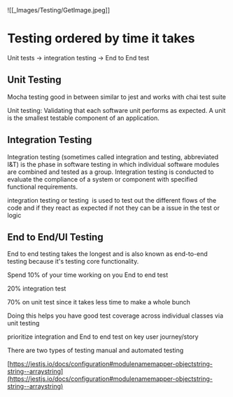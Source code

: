 ![[_Images/Testing/GetImage.jpeg]]
# Testing ordered by time it takes 

Unit tests -> integration testing -> End to End test  

## Unit Testing

Mocha testing good in between similar to jest and works with chai test suite 

Unit testing: Validating that each software unit performs as expected. A unit is the smallest testable component of an application.



## Integration Testing
Integration testing (sometimes called integration and testing, abbreviated I&T) is the phase in software testing in which individual software modules are combined and tested as a group. Integration testing is conducted to evaluate the compliance of a system or component with specified functional requirements. 

integration testing or testing  is used to test out the different flows of the code and if they react as expected if not they can be a issue in the test or logic

## End to End/UI Testing
End to end testing takes the longest and is also known as end-to-end testing because it's testing core functionality.   


Spend 10% of your time working on you End to end test 

20% integration test 

70% on unit test since it takes less time to make a whole bunch  

Doing this helps you have good test coverage across individual classes via unit testing 

prioritize integration and End to end test on key user journey/story   


There are two types of testing manual and automated testing  

[https://jestjs.io/docs/configuration#modulenamemapper-objectstring-string--arraystring](https://jestjs.io/docs/configuration#modulenamemapper-objectstring-string--arraystring)


